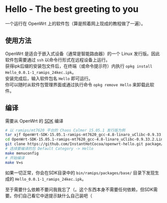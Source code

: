 # Hello - The best greeting to you
一个运行在 OpenWrt 上的软件包（算是照着网上现成的教程做了一遍）。
## 使用方法
OpenWrt 是适合于嵌入式设备（通常是智能路由器）的一个 Linux 发行版。因此软件包需要通过 `ssh` 以命令行形式在远程设备上运行。  
获得ipk后缀的安装包文件后，在终端（或命令提示符）内执行 `opkg install Hello_0.0.1-1_ramips_24kec.ipk`。  
安装完成后，输入软件包名 `Hello` 即可运行。  
你可以随时从软件包管理界面或通过执行命令 `opkg remove Hello` 来卸载此软件。
## 编译
需要从 OpenWrt 的 [SDK](https://wiki.openwrt.org/zh-cn/doc/howto/obtain.firmware.sdk) 编译
   ```bash
   # 以 ramips/mt7620 平台的 Chaos Calmer 15.05.1 发行版为例
   tar xjf OpenWrt-SDK-15.05.1-ramips-mt7620_gcc-4.8-linaro_uClibc-0.9.33.2.Linux-x86_64.tar.bz2
   cd OpenWrt-SDK-15.05.1-ramips-mt7620_gcc-4.8-linaro_uClibc-0.9.33.2.Linux-x86_64.tar.bz2
   git clone https://github.com/InstantHotCocoa/openwrt-hello.git package/Hello
   # 选择要编译的包 Default Category -> Hello
   make menuconfig
   # 开始编译
   make V=s
   ```
如果一切正常，你会在SDK目录中的 `bin/ramips/packages/base/` 目录下发现生成的 `Hello_0.0.1-1_ramips_24kec.ipk`。  
  
至于需要什么依赖不要问我我忘了（。这个东西本身不需要任何依赖，但SDK需要。你们自己看它中途提示缺什么自己装吧（
